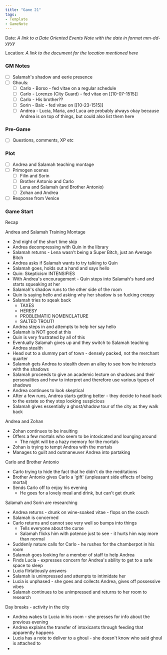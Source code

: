 ```yaml
---
title: "Game 21"
tags:
- Template
- GameNote
---
```


Date: *A link to a Date Oriented Events Note with the date in format mm-dd-yyyy*

Location: *A link to the document for the location mentioned here*

### GM Notes
- [ ] Salamah's shadow and eerie presence
- [ ] Ghouls:
	- [ ] Carlo - Borso - fed vitae on a regular schedule
	- [ ] Carlo - Lorenzo (City Guard) - fed vitae on [[10-07-1515]]
	- [ ] Carlo - His brother??
	- [ ] Sorin - Balc - fed vitae on [[10-23-1515]]
	- [ ] Andrea - Lucia, Maria, and Luca are probably always okay because Andrea is on top of things, but could also list them here

### Pre-Game
- [ ] Questions, comments, XP etc

### Plot
- [ ] Andrea and Salamah teaching montage
- [ ] Primogen scenes
	- [ ] Filin and Sorin
	- [ ] Brother Antonio and Carlo
	- [ ] Lena and Salamah (and Brother Antonio)
	- [ ] Zohan and Andrea
- [ ] Response from Venice

### Game Start

Recap

Andrea and Salamah Training Montage
- 2nd night of the short time skip
- Andrea decompressing with Quin in the library
- Salamah returns - Lena wasn't being a Super Bitch, just an Average Bitch
- Andrea asks if Salamah wants to try talking to Quin
- Salamah goes, holds out a hand and says hello
- Quin: Skepticism INTENSIFIES
- With Andrea's encouragement - Quin steps into Salamah's hand and starts squeaking at her
- Salamah's shadow runs to the other side of the room
- Quin is saying hello and asking why her shadow is so fucking creepy
- Salamah tries to sqeak back
	- TAXES
	- HERESY
	- PROBLEMATIC NOMENCLATURE
	- SALTED TROUT!
- Andrea steps in and attempts to help her say hello
- Salamah is NOT good at this
- Quin is very frustrated by all of this
- Eventually Salamah gives up and they switch to Salamah teaching Andrea stealth
- Head out to a slummy part of town - densely packed, not the merchant quarter
- Salamah gets Andrea to stealth down an alley to see how he interacts with the shadows
- Salamah proceeds to give an academic lecture on shadows and their personalities and how to interpret and therefore use various types of shadows
- Andrea continues to look skeptical
- After a few runs, Andrea starts getting better - they decide to head back to the estate so they stop looking suspicious
- Salamah gives essentially a ghost/shadow tour of the city as they walk back

Andrea and Zohan
- Zohan continues to be insulting
- Offers a few mortals who seem to be intoxicated and lounging around
	- The night will be a hazy memory for the mortals
- Zohan is trying to tempt Andrea with the mortals
- Manages to guilt and outmaneuver Andrea into partaking

Carlo and Brother Antonio
- Carlo trying to hide the fact that he didn't do the meditations
- Brother Antonio gives Carlo a 'gift' (unpleasant side effects of being mortal)
- Sends Carlo off to enjoy his evening
	- He goes for a lovely meal and drink, but can't get drunk

Salamah and Sorin are researching
- Andrea returns - drunk on wine-soaked vitae - flops on the couch
- Salamah is concerned
- Carlo returns and cannot see very well so bumps into things
	- Tells everyone about the curse
	- Salamah flicks him with potence just to see - it hurts him way more than normal
- Suddenly nature calls for Carlo - he rushes for the chamberpot in his room
- Salamah goes looking for a member of staff to help Andrea
- Finds Lucia - expresses concern for Andrea's ability to get to a safe space to sleep
- Lucia flirtatiously answers
- Salamah is unimpressed and attempts to intimidate her
- Lucia is unphased - she goes and collects Andrea, gives off possessive vibes
- Salamah continues to be unimpressed and returns to her room to research

Day breaks - activity in the city

- Andrea wakes to Lucia in his room - she presses for info about the previous evening
- Andrea explains the transfer of intoxicants through feeding that apparently happens
- Lucia has a note to deliver to a ghoul - she doesn't know who said ghoul is attached to
- 